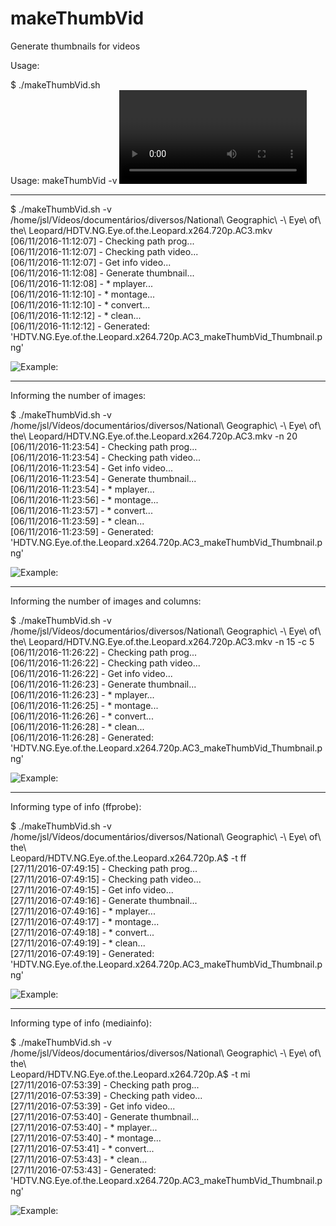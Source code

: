 # makeThumbVid
Generate thumbnails for videos

Usage:

$ ./makeThumbVid.sh   
Usage: makeThumbVid -v <VIDEO> [-n <NUM_IMAGES>] [-c <NUM_COLUMNS>]  
Example:   
 makeThumbVid -v /home/myuser/myvideo.mp4                  # DEFAULT num_images = 16|num_columns = 4|type_info = mplayer  
 makeThumbVid -v /home/myuser/myvideo.mp4 -n 20            # 20 images in result...  
 makeThumbVid -v /home/myuser/myvideo.mp4 -c 5             # 5 columns in result...  
 makeThumbVid -v /home/myuser/myvideo.mp4 -n 20 -c 5       # 20 images in result and 5 columns...  
 makeThumbVid -v /home/myuser/myvideo.mp4 -n 20 -c 5 -t ff # 20 images in result and 5 columns, info by ffprobe  
 makeThumbVid -v /home/myuser/myvideo.mp4 -n 20 -c 5 -t mi # 20 images in result and 5 columns, info by mediainfo  


-----------------

$ ./makeThumbVid.sh -v /home/jsl/Vídeos/documentários/diversos/National\ Geographic\ -\ Eye\ of\ the\ 
Leopard/HDTV.NG.Eye.of.the.Leopard.x264.720p.AC3.mkv   
[06/11/2016-11:12:07] - Checking path prog...  
[06/11/2016-11:12:07] - Checking path video...  
[06/11/2016-11:12:07] - Get info video...  
[06/11/2016-11:12:08] - Generate thumbnail...  
[06/11/2016-11:12:08] - * mplayer...  
[06/11/2016-11:12:10] - * montage...  
[06/11/2016-11:12:10] - * convert...  
[06/11/2016-11:12:12] - * clean...  
[06/11/2016-11:12:12] - Generated: 'HDTV.NG.Eye.of.the.Leopard.x264.720p.AC3_makeThumbVid_Thumbnail.png'  

![Example:](https://vgy.me/RynzNa.png)

-----------------

Informing the number of images:

$ ./makeThumbVid.sh -v /home/jsl/Vídeos/documentários/diversos/National\ Geographic\ -\ Eye\ of\ the\ 
Leopard/HDTV.NG.Eye.of.the.Leopard.x264.720p.AC3.mkv -n 20  
[06/11/2016-11:23:54] - Checking path prog...  
[06/11/2016-11:23:54] - Checking path video...  
[06/11/2016-11:23:54] - Get info video...  
[06/11/2016-11:23:54] - Generate thumbnail...  
[06/11/2016-11:23:54] - * mplayer...  
[06/11/2016-11:23:56] - * montage...  
[06/11/2016-11:23:57] - * convert...  
[06/11/2016-11:23:59] - * clean...  
[06/11/2016-11:23:59] - Generated: 'HDTV.NG.Eye.of.the.Leopard.x264.720p.AC3_makeThumbVid_Thumbnail.png'  

![Example:](https://vgy.me/frYFu8.png)

-----------------

Informing the number of images and columns:

$ ./makeThumbVid.sh -v /home/jsl/Vídeos/documentários/diversos/National\ Geographic\ -\ Eye\ of\ the\ 
Leopard/HDTV.NG.Eye.of.the.Leopard.x264.720p.AC3.mkv -n 15 -c 5  
[06/11/2016-11:26:22] - Checking path prog...  
[06/11/2016-11:26:22] - Checking path video...  
[06/11/2016-11:26:22] - Get info video...  
[06/11/2016-11:26:23] - Generate thumbnail...  
[06/11/2016-11:26:23] - * mplayer...  
[06/11/2016-11:26:25] - * montage...  
[06/11/2016-11:26:26] - * convert...  
[06/11/2016-11:26:28] - * clean...  
[06/11/2016-11:26:28] - Generated: 'HDTV.NG.Eye.of.the.Leopard.x264.720p.AC3_makeThumbVid_Thumbnail.png'  

![Example:](https://vgy.me/tvrTWN.png)

-----------------

Informing type of info (ffprobe):

$ ./makeThumbVid.sh -v /home/jsl/Vídeos/documentários/diversos/National\ Geographic\ -\ Eye\ of\ the\  
Leopard/HDTV.NG.Eye.of.the.Leopard.x264.720p.A$ -t ff  
[27/11/2016-07:49:15] - Checking path prog...  
[27/11/2016-07:49:15] - Checking path video...  
[27/11/2016-07:49:15] - Get info video...  
[27/11/2016-07:49:16] - Generate thumbnail...  
[27/11/2016-07:49:16] - * mplayer...  
[27/11/2016-07:49:17] - * montage...  
[27/11/2016-07:49:18] - * convert...  
[27/11/2016-07:49:19] - * clean...  
[27/11/2016-07:49:19] - Generated: 'HDTV.NG.Eye.of.the.Leopard.x264.720p.AC3_makeThumbVid_Thumbnail.png'

![Example:](https://vgy.me/JNzI1s.png)

-----------------

Informing type of info (mediainfo):

$ ./makeThumbVid.sh -v /home/jsl/Vídeos/documentários/diversos/National\ Geographic\ -\ Eye\ of\ the\   
Leopard/HDTV.NG.Eye.of.the.Leopard.x264.720p.A$ -t mi  
[27/11/2016-07:53:39] - Checking path prog...  
[27/11/2016-07:53:39] - Checking path video...  
[27/11/2016-07:53:39] - Get info video...  
[27/11/2016-07:53:40] - Generate thumbnail...  
[27/11/2016-07:53:40] - * mplayer...  
[27/11/2016-07:53:40] - * montage...  
[27/11/2016-07:53:41] - * convert...  
[27/11/2016-07:53:43] - * clean...  
[27/11/2016-07:53:43] - Generated: 'HDTV.NG.Eye.of.the.Leopard.x264.720p.AC3_makeThumbVid_Thumbnail.png'

![Example:](https://vgy.me/tkhWSe.png)

